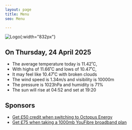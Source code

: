 ```yaml
---
layout: page
title: Menu
seo: Menu

---
```


![Logo](/images/logo.jpg){:width="832px"}

<!-- weather_marker starts -->
## On Thursday, 24 April 2025

- The average temperature today is 11.42˚C,
- With highs of 11.66˚C and lows of 10.47˚C,
- It may feel like 10.47˚C with broken clouds
- The wind speed is 1.34m/s and visibility is 10000m
- The pressure is 1023hPa and humidity is 71%
- The sun will rise at 04:52 and set at 19:20

<!-- weather_marker ends -->

## Sponsors

- [Get £50 credit when switching to Octopus Energy](https://bit.ly/3oD1nnS)
- [Get £75 when taking a 1000mb YouFibre broadband plan](https://aklam.io/91zWhU?)
